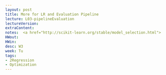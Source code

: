 ```yaml
---
layout: post
title: More for LR and Evaluation Pipeline
lecture: L03-pipelineEvaluation
lectureVersion: 
extraContent: 
notes:  <a href="http://scikit-learn.org/stable/model_selection.html"> Useful API </a> +<a href="https://www.youtube.com/watch?v=aDW44NPhNw0&list=PLs8w1Cdi-zvY9ICoYqu1XV0YoTQgShXw2">Video4 Evaluate</a>
HWout:
HWin:
desc: W3
week: Tu
tags:
- 2Regression
- Optimization
---
```

